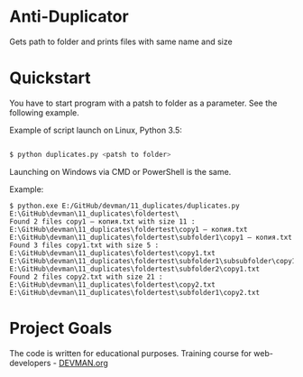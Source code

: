 # Anti-Duplicator

Gets path to folder and prints files with same name and size

# Quickstart

You have to start program with a patsh to folder as a parameter. See the following example.

Example of script launch on Linux, Python 3.5:

```bash

$ python duplicates.py <patsh to folder>

```
Launching on Windows via CMD or PowerShell is the same. 

Example:

```
$ python.exe E:/GitHub/devman/11_duplicates/duplicates.py E:\GitHub\devman\11_duplicates\foldertest\
Found 2 files copy1 — копия.txt with size 11 :
E:\GitHub\devman\11_duplicates\foldertest\copy1 — копия.txt
E:\GitHub\devman\11_duplicates\foldertest\subfolder1\copy1 — копия.txt
Found 3 files copy1.txt with size 5 :
E:\GitHub\devman\11_duplicates\foldertest\copy1.txt
E:\GitHub\devman\11_duplicates\foldertest\subfolder1\subsubfolder\copy1.txt
E:\GitHub\devman\11_duplicates\foldertest\subfolder2\copy1.txt
Found 2 files copy2.txt with size 21 :
E:\GitHub\devman\11_duplicates\foldertest\copy2.txt
E:\GitHub\devman\11_duplicates\foldertest\subfolder1\copy2.txt
```

# Project Goals

The code is written for educational purposes. Training course for web-developers - [DEVMAN.org](https://devman.org)

